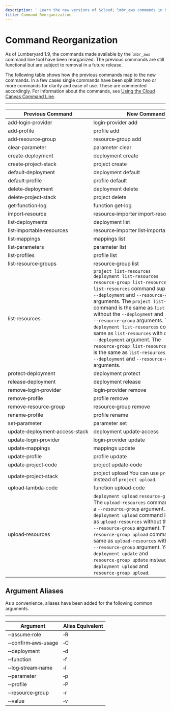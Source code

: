 ```yaml
---
description: ' Learn the new versions of &cloud; lmbr_aws commands in &ALYlong;. '
title: Command Reorganization
---
```

# Command Reorganization<a name="cloud-canvas-command-line-revision"></a>

As of Lumberyard 1\.9, the commands made available by the `lmbr_aws` command line tool have been reorganized\. The previous commands are still functional but are subject to removal in a future release\.

The following table shows how the previous commands map to the new commands\. In a few cases single commands have been split into two or more commands for clarity and ease of use\. These are commented accordingly\. For information about the commands, see [Using the Cloud Canvas Command Line](/docs/userguide/gems/cloud-canvas/command-line.md)\.


****  

| Previous Command | New Command | 
| --- | --- | 
| add‑login‑provider | login‑provider add | 
| add‑profile | profile add | 
| add‑resource‑group | resource‑group add | 
| clear‑parameter | parameter clear | 
| create‑deployment | deployment create | 
| create‑project‑stack | project create | 
| default‑deployment | deployment default | 
| default‑profile | profile default | 
| delete‑deployment | deployment delete | 
| delete‑project‑stack | project delete | 
| get‑function‑log | function get‑log | 
| import‑resource | resource‑importer import‑resource | 
| list‑deployments | deployment list | 
| list‑importable‑resources | resource‑importer list‑importable‑resources | 
| list‑mappings | mappings list | 
| list‑parameters | parameter list | 
| list‑profiles | profile list | 
| list‑resource‑groups | resource‑group list | 
| list‑resources |  `project list‑resources` `deployment list‑resources` `resource‑group list‑resources` The `list‑resources` command supported `‑‑deployment` and `‑‑resource‑group` arguments\. The `project list‑resources` command is the same as `list‑resources` without the `‑‑deployment` and `‑‑resource‑group` arguments\. The `deployment list‑resources` command is the same as `list‑resources` with only the `‑‑deployment` argument\. The `resource‑group list‑resources` command is the same as `list‑resources` with both the `‑‑deployment` and `‑‑resource‑group` arguments\.  | 
| protect‑deployment | deployment protect | 
| release‑deployment | deployment release | 
| remove‑login‑provider | login‑provider remove | 
| remove‑profile | profile remove | 
| remove‑resource‑group | resource‑group remove | 
| rename‑profile | profile rename | 
| set‑parameter | parameter set | 
| update‑deployment‑access‑stack | deployment update‑access | 
| update‑login‑provider | login‑provider update | 
| update‑mappings | mappings update | 
| update‑profile | profile update | 
| update‑project‑code | project update‑code | 
| update‑project‑stack | project upload You can use `project update` instead of `project upload`\.  | 
| upload‑lambda‑code | function upload‑code | 
| upload‑resources |  `deployment upload` `resource‑group upload ` The `upload‑resources` command supported a `‑‑resource‑group` argument\. The `deployment upload` command is the same as `upload‑resources` without the `‑‑resource‑group` argument\. The `resource‑group upload` command is the same as `upload‑resources` with the `‑‑resource‑group` argument\. You can use `deployment update` and `resource‑group update` instead of `deployment upload` and `resource‑group upload`\.  | 

## Argument Aliases<a name="cloud-canvas-command-line-revision-option-aliases"></a>

As a convenience, aliases have been added for the following common arguments\.


****  

| Argument | Alias Equivalent | 
| --- | --- | 
| ‑‑assume‑role | ‑R | 
| ‑‑confirm‑aws‑usage | ‑C | 
| ‑‑deployment | ‑d | 
| ‑‑function | ‑f | 
| ‑‑log‑stream‑name | ‑l | 
| ‑‑parameter | ‑p  | 
| ‑‑profile | ‑P | 
| ‑‑resource‑group | ‑r | 
| ‑‑value | ‑v | 